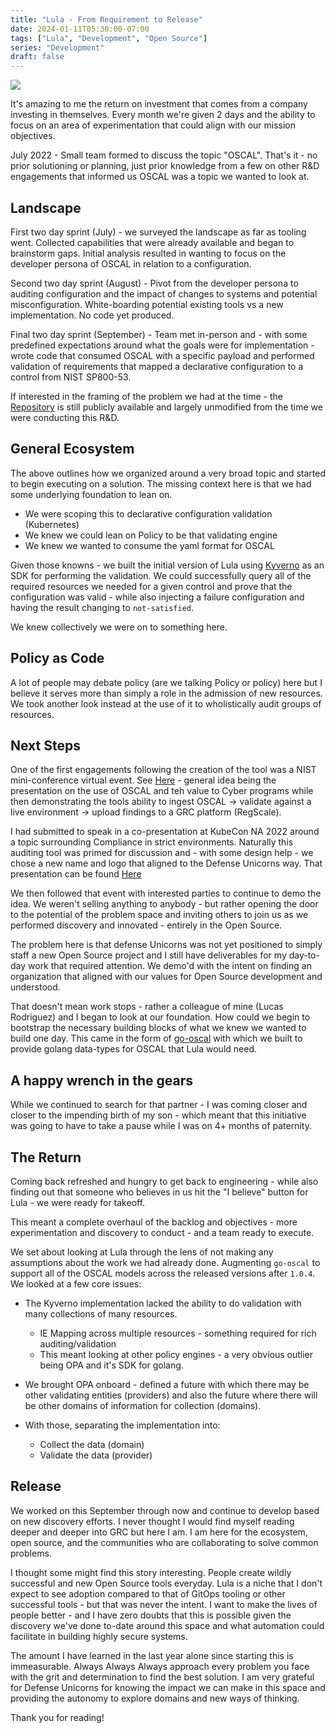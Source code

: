 ```yaml
---
title: "Lula - From Requirement to Release"
date: 2024-01-11T05:30:00-07:00
tags: ["Lula", "Development", "Open Source"]
series: "Development"
draft: false
---
```


![](/images/lula-banner.jpeg)

It's amazing to me the return on investment that comes from a company investing in themselves. Every month we're given 2 days and the ability to focus on an area of experimentation that could align with our mission objectives.

July 2022 - Small team formed to discuss the topic "OSCAL". That's it - no prior solutioning or planning, just prior knowledge from a few on other R&D engagements that informed us OSCAL was a topic we wanted to look at. 

## Landscape

First two day sprint (July) - we surveyed the landscape as far as tooling went. Collected capabilities that were already available and began to brainstorm gaps. Initial analysis resulted in wanting to focus on the developer persona of OSCAL in relation to a configuration.

Second two day sprint (August) - Pivot from the developer persona to auditing configuration and the impact of changes to systems and potential misconfiguration. White-boarding potential existing tools vs a new implementation. No code yet produced.

Final two day sprint (September) - Team met in-person and - with some predefined expectations around what the goals were for implementation - wrote code that consumed OSCAL with a specific payload and performed validation of requirements that mapped a declarative configuration to a control from NIST SP800-53. 

If interested in the framing of the problem we had at the time - the [Repository](https://github.com/defenseunicorns/OSCAL-Team) is still publicly available and largely unmodified from the time we were conducting this R&D.

## General Ecosystem

The above outlines how we organized around a very broad topic and started to begin executing on a solution. The missing context here is that we had some underlying foundation to lean on. 

- We were scoping this to declarative configuration validation (Kubernetes)
- We knew we could lean on Policy to be that validating engine
- We knew we wanted to consume the yaml format for OSCAL

Given those knowns - we built the initial version of Lula using [Kyverno](https://kyverno.io) as an SDK for performing the validation. We could successfully query all of the required resources we needed for a given control and prove that the configuration was valid - while also injecting a failure configuration and having the result changing to `not-satisfied`.

We knew collectively we were on to something here.

## Policy as Code

A lot of people may debate policy (are we talking Policy or policy) here but I believe it serves more than simply a role in the admission of new resources. We took another look instead at the use of it to wholistically audit groups of resources.

## Next Steps

One of the first engagements following the creation of the tool was a NIST mini-conference virtual event. See [Here](https://csrc.nist.gov/csrc/media/Presentations/2022/oscal-mini-workshop-6-DoD_P1/images-media/PlatformOne-DefenseUnicirn-202210-13-2022-HD.mp4) - general idea being the presentation on the use of OSCAL and teh value to Cyber programs while then demonstrating the tools ability to ingest OSCAL -> validate against a live environment -> upload findings to a GRC platform (RegScale).

I had submitted to speak in a co-presentation at KubeCon NA 2022 around a topic surrounding Compliance in strict environments. Naturally this auditing tool was primed for discussion and - with some design help - we chose a new name and logo that aligned to the Defense Unicorns way. That presentation can be found [Here](https://youtu.be/1tivKIprMsw)

We then followed that event with interested parties to continue to demo the idea. We weren't selling anything to anybody - but rather opening the door to the potential of the problem space and inviting others to join us as we performed discovery and innovated - entirely in the Open Source.

The problem here is that defense Unicorns was not yet positioned to simply staff a new Open Source project and I still have deliverables for my day-to-day work that required attention. We demo'd with the intent on finding an organization that aligned with our values for Open Source development and understood.

That doesn't mean work stops - rather a colleague of mine (Lucas Rodriguez) and I began to look at our foundation. How could we begin to bootstrap the necessary building blocks of what we knew we wanted to build one day. This came in the form of [go-oscal](https://github.com/defenseunicorns/go-oscal) with which we built to provide golang data-types for OSCAL that Lula would need.

## A happy wrench in the gears

While we continued to search for that partner - I was coming closer and closer to the impending birth of my son - which meant that this initiative was going to have to take a pause while I was on 4+ months of paternity.

## The Return

Coming back refreshed and hungry to get back to engineering - while also finding out that someone who believes in us hit the "I believe" button for Lula - we were ready for takeoff. 

This meant a complete overhaul of the backlog and objectives - more experimentation and discovery to conduct - and a team ready to execute. 

We set about looking at Lula through the lens of not making any assumptions about the work we had already done. Augmenting `go-oscal` to support all of the OSCAL models across the released versions after `1.0.4`. We looked at a few core issues:

- The Kyverno implementation lacked the ability to do validation with many collections of many resources. 
  - IE Mapping across multiple resources - something required for rich auditing/validation
  - This meant looking at other policy engines - a very obvious outlier being OPA and it's SDK for golang.

- We brought OPA onboard - defined a future with which there may be other validating entities (providers) and also the future where there will be other domains of information for collection (domains).

- With those, separating the implementation into:
  - Collect the data (domain)
  - Validate the data (provider)

## Release

We worked on this September through now and continue to develop based on new discovery efforts. I never thought I would find myself reading deeper and deeper into GRC but here I am. I am here for the ecosystem, open source, and the communities who are collaborating to solve common problems. 

I thought some might find this story interesting. People create wildly successful and new Open Source tools everyday. Lula is a niche that I don't expect to see adoption compared to that of GitOps tooling or other successful tools - but that was never the intent. I want to make the lives of people better - and I have zero doubts that this is possible given the discovery we've done to-date around this space and what automation could facilitate in building highly secure systems.

The amount I have learned in the last year alone since starting this is immeasurable. Always Always Always approach every problem you face with the grit and determination to find the best solution. I am very grateful for Defense Unicorns for knowing the impact we can make in this space and providing the autonomy to explore domains and new ways of thinking. 

Thank you for reading!